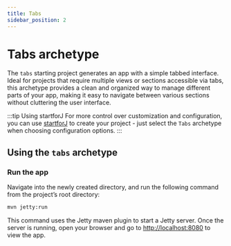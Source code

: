```yaml
---
title: Tabs
sidebar_position: 2
---
```


# Tabs archetype

The `tabs` starting project generates an app with a simple tabbed interface. Ideal for projects that require multiple views or sections accessible via tabs, this archetype provides a clean and organized way to manage different parts of your app, making it easy to navigate between various sections without cluttering the user interface.

:::tip Using startforJ
For more control over customization and configuration, you can use [startforJ](https://docs.webforj.com/startforj/) to create your project - just select the `Tabs` archetype when choosing configuration options.
:::

## Using the `tabs` archetype

<ComponentArchetype
project="tabs"
flavor="webforj"
/>

### Run the app

Navigate into the newly created directory, and run the following command from the project’s root directory:

```bash
mvn jetty:run
```

This command uses the Jetty maven plugin to start a Jetty server. Once the server is running, open your browser and go to [http://localhost:8080](http://localhost:8080) to view the app.
